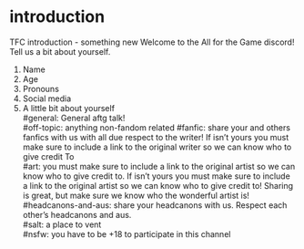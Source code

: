 # introduction
TFC introduction - something new
Welcome to the All for the Game discord! Tell us a bit about yourself.   
1. Name  
2. Age  
3. Pronouns  
4. Social media  
5. A little bit about yourself  
#general: General aftg talk!   
#off-topic: anything non-fandom related
#fanfic: share your and others fanfics with us with all due respect to the writer! If isn’t yours you must make sure to include a link to the original writer so we can know who to give credit To   
#art: you must make sure to include a link to the original artist so we can know who to give credit to. If isn’t yours you must make sure to include a link to the original artist so we can know who to give credit to! Sharing is great, but make sure we know who the wonderful artist is!   
#headcanons-and-aus: share your headcanons with us. Respect each other’s headcanons and aus.   
#salt: a place to vent  
#nsfw: you have to be +18 to participate in this channel
